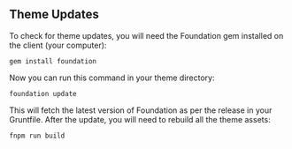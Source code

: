 ## Theme Updates

To check for theme updates, you will need the Foundation gem installed on the client (your computer):

```
gem install foundation
```

Now you can run this command in your theme directory:

```
foundation update
```

This will fetch the latest version of Foundation as per the release in your Gruntfile. After the update, you will need to rebuild all the theme assets:

```
fnpm run build
```
